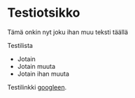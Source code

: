 # Testiotsikko

Tämä onkin nyt joku ihan muu teksti täällä 

Testilista

* Jotain
* Jotain muuta
* Jotain ihan muuta

Testilinkki [googleen](https://google.com).

